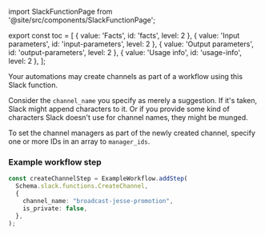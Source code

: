 import SlackFunctionPage from '@site/src/components/SlackFunctionPage';

export const toc = [
{ value: 'Facts', id: 'facts', level: 2 },
{ value: 'Input parameters', id: 'input-parameters', level: 2 },
{ value: 'Output parameters', id: 'output-parameters', level: 2 },
{ value: 'Usage info', id: 'usage-info', level: 2 },
];

<SlackFunctionPage jsonFile="create_channel" >

Your automations may create channels as part of a workflow using this Slack function.

Consider the `channel_name` you specify as merely a suggestion. If it's taken, Slack might append characters to it. Or if you provide some kind of characters Slack doesn't use for channel names, they might be munged.

To set the channel managers as part of the newly created channel, specify one or more IDs in an array to `manager_ids`.

### Example workflow step

```ts
const createChannelStep = ExampleWorkflow.addStep(
  Schema.slack.functions.CreateChannel,
  {
    channel_name: "broadcast-jesse-promotion",
    is_private: false,
  },
);
```

</SlackFunctionPage>
